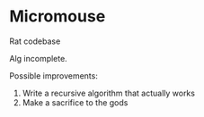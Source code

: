 # Micromouse
Rat codebase

Alg incomplete.

Possible improvements:
1. Write a recursive algorithm that actually works
2. Make a sacrifice to the gods
